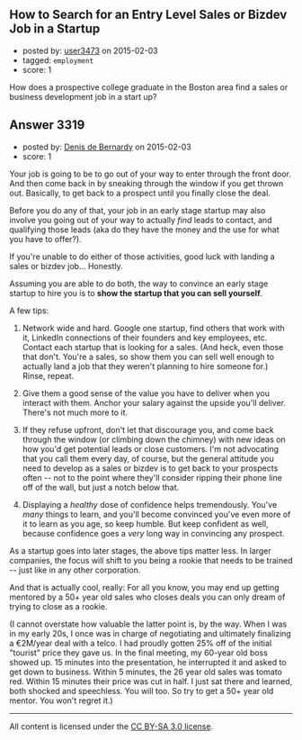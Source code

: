 ## How to Search for an Entry Level Sales or Bizdev Job in a Startup

- posted by: [user3473](https://stackexchange.com/users/5729977/user3473) on 2015-02-03
- tagged: `employment`
- score: 1

How does a prospective college graduate in the Boston area find a sales or business development job in a start up?


## Answer 3319

- posted by: [Denis de Bernardy](https://stackexchange.com/users/182468/denis-de-bernardy) on 2015-02-03
- score: 1

Your job is going to be to go out of your way to enter through the front door. And then come back in by sneaking through the window if you get thrown out. Basically, to get back to a prospect until you finally close the deal.

Before you do any of that, your job in an early stage startup may also involve you going out of your way to actually *find* leads to contact, and qualifying those leads (aka do they have the money and the use for what you have to offer?).

If you're unable to do either of those activities, good luck with landing a sales or bizdev job... Honestly.

Assuming you are able to do both, the way to convince an early stage startup to hire you is to **show the startup that you can sell yourself**.

A few tips:

1. Network wide and hard. Google one startup, find others that work with it, LinkedIn connections of their founders and key employees, etc. Contact each startup that is looking for a sales. (And heck, even those that don't. You're a sales, so show them you can sell well enough to actually land a job that they weren't planning to hire someone for.) Rinse, repeat.

2. Give them a good sense of the value you have to deliver when you interact with them. Anchor your salary against the upside you'll deliver. There's not much more to it.

3. If they refuse upfront, don't let that discourage you, and come back through the window (or climbing down the chimney) with new ideas on how you'd get potential leads or close customers. I'm not advocating that you call them every day, of course, but the general attitude you need to develop as a sales or bizdev is to get back to your prospects often -- not to the point where they'll consider ripping their phone line off of the wall, but just a notch below that.

4. Displaying a *healthy* dose of confidence helps tremendously. You've *many* things to learn, and you'll become convinced you've even more of it to learn as you age, so keep humble. But keep confident as well, because confidence goes a *very* long way in convincing any prospect.

As a startup goes into later stages, the above tips matter less. In larger companies, the focus will shift to you being a rookie that needs to be trained -- just like in any other corporation.

And that is actually cool, really: For all you know, you may end up getting mentored by a 50+ year old sales who closes deals you can only dream of trying to close as a rookie.

(I cannot overstate how valuable the latter point is, by the way. When I was in my early 20s, I once was in charge of negotiating and ultimately finalizing a €2M/year deal with a telco. I had proudly gotten 25% off of the initial "tourist" price they gave us. In the final meeting, my 60-year old boss showed up. 15 minutes into the presentation, he interrupted it and asked to get down to business. Within 5 minutes, the 26 year old sales was tomato red. Within 15 minutes their price was cut in half. I just sat there and learned, both shocked and speechless. You will too. So try to get a 50+ year old mentor. You won't regret it.)



---

All content is licensed under the [CC BY-SA 3.0 license](https://creativecommons.org/licenses/by-sa/3.0/).
